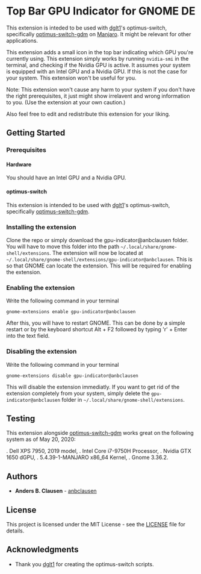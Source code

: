 # Top Bar GPU Indicator for GNOME DE
This extension is inteded to be used with [dglt1](https://github.com/dglt1)'s optimus-switch, specifically [optimus-switch-gdm](https://github.com/dglt1/optimus-switch-gdm) on [Manjaro](https://manjaro.org/). It might be relevant for other applications.

This extension adds a small icon in the top bar indicating which GPU you're currently using. This extension simply works by running ```nvidia-smi``` in the terminal, and checking if the Nvidia GPU is active. It assumes your system is equipped with an Intel GPU and a Nvidia GPU. If this is not the case for your system. This extension won't be useful for you.

Note: This extension won't cause any harm to your system if you don't have the right prerequisites, it just might show irrelavent and wrong information to you. (Use the extension at your own caution.)

Also feel free to edit and redistribute this extension for your liking.

## Getting Started

### Prerequisites
#### Hardware
You should have an Intel GPU and a Nvidia GPU.

#### optimus-switch
This extension is intended to be used with [dglt1](https://github.com/dglt1)'s optimus-switch, specifically [optimus-switch-gdm](https://github.com/dglt1/optimus-switch-gdm).

### Installing the extension
Clone the repo or simply download the gpu-indicator@anbclausen folder. You will have to move this folder into the path ```~/.local/share/gnome-shell/extensions```. The extension will now be located at ```~/.local/share/gnome-shell/extensions/gpu-indicator@anbclausen```. This is so that GNOME can locate the extension. This will be required for enabling the extension. 

### Enabling the extension
Write the following command in your terminal
```
gnome-extensions enable gpu-indicator@anbclausen
```

After this, you will have to restart GNOME. This can be done by a simple restart or by the keyboard shortcut Alt + F2 followed by typing 'r' + Enter into the text field.

### Disabling the extension
Write the following command in your terminal
```
gnome-extensions disable gpu-indicator@anbclausen
```

This will disable the extension immediatly. If you want to get rid of the extension completely from your system, simply delete the ```gpu-indicator@anbclausen``` folder in ```~/.local/share/gnome-shell/extensions```.

## Testing
This extension alongside [optimus-switch-gdm](https://github.com/dglt1/optimus-switch-gdm) works great on the following system as of May 20, 2020:

. Dell XPS 7950, 2019 model,
. Intel Core i7-9750H Processor,
. Nvidia GTX 1650 dGPU,
. 5.4.39-1-MANJARO x86_64 Kernel,
. Gnome 3.36.2.

## Authors

* **Anders B. Clausen** - [anbclausen](https://github.com/anbclausen)

## License

This project is licensed under the MIT License - see the [LICENSE](LICENSE) file for details.

## Acknowledgments

* Thank you [dglt1](https://github.com/dglt1) for creating the optimus-switch scripts.